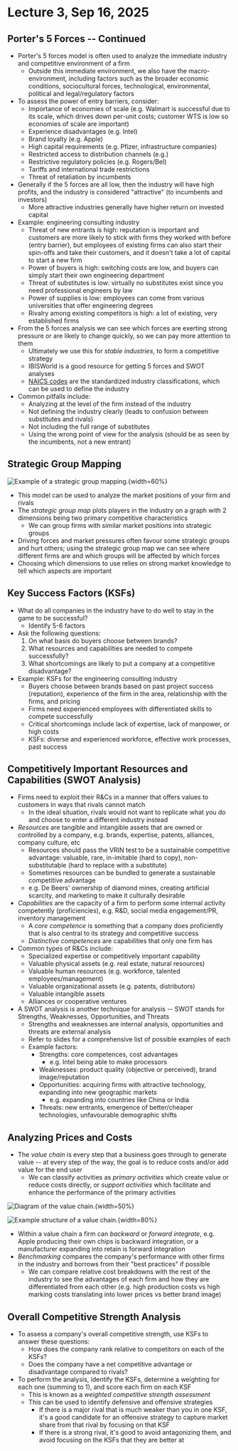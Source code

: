 # Lecture 3, Sep 16, 2025

## Porter's 5 Forces -- Continued

* Porter's 5 forces model is often used to analyze the immediate industry and competitive environment of a firm
	* Outside this immediate environment, we also have the macro-environment, including factors such as the broader economic conditions, sociocultural forces, technological, environmental, political and legal/regulatory factors
* To assess the power of entry barriers, consider:
	* Importance of economies of scale (e.g. Walmart is successful due to its scale, which drives down per-unit costs; customer WTS is low so economies of scale are important)
	* Experience disadvantages (e.g. Intel)
	* Brand loyalty (e.g. Apple)
	* High capital requirements (e.g. Pfizer, infrastructure companies)
	* Restricted access to distribution channels (e.g.)
	* Restrictive regulatory policies (e.g. Rogers/Bel)
	* Tariffs and international trade restrictions
	* Threat of retaliation by incumbents
* Generally if the 5 forces are all low, then the industry will have high profits, and the industry is considered "attractive" (to incumbents and investors)
	* More attractive industries generally have higher return on invested capital
* Example: engineering consulting industry
	* Threat of new entrants is high: reputation is important and customers are more likely to stick with firms they worked with before (entry barrier), but employees of existing firms can also start their spin-offs and take their customers, and it doesn't take a lot of capital to start a new firm
	* Power of buyers is high: switching costs are low, and buyers can simply start their own engineering department
	* Threat of substitutes is low: virtually no substitutes exist since you need professional engineers by law
	* Power of supplies is low: employees can come from various universities that offer engineering degrees
	* Rivalry among existing competitors is high: a lot of existing, very established firms
* From the 5 forces analysis we can see which forces are exerting strong pressure or are likely to change quickly, so we can pay more attention to them
	* Ultimately we use this for *stable industries*, to form a competitive strategy
	* IBISWorld is a good resource for getting 5 forces and SWOT analyses
	* [NAICS codes](https://www.naics.com/search/) are the standardized industry classifications, which can be used to define the industry
* Common pitfalls include:
	* Analyzing at the level of the firm instead of the industry
	* Not defining the industry clearly (leads to confusion between substitutes and rivals)
	* Not including the full range of substitutes
	* Using the wrong point of view for the analysis (should be as seen by the incumbents, not a new entrant)

## Strategic Group Mapping

![Example of a strategic group mapping.](./imgs/lec3_1.png){width=60%}

* This model can be used to analyze the market positions of your firm and rivals
* The *strategic group map* plots players in the industry on a graph with 2 dimensions being two primary competitive characteristics
	* We can group firms with similar market positions into strategic groups
* Driving forces and market pressures often favour some strategic groups and hurt others; using the strategic group map we can see where different firms are and which groups will be affected by which forces
* Choosing which dimensions to use relies on strong market knowledge to tell which aspects are important

## Key Success Factors (KSFs)

* What do all companies in the industry have to do well to stay in the game to be successful?
	* Identify 5-6 factors
* Ask the following questions:
	1. On what basis do buyers choose between brands?
	2. What resources and capabilities are needed to compete successfully?
	3. What shortcomings are likely to put a company at a competitive disadvantage?
* Example: KSFs for the engineering consulting industry
	* Buyers choose between brands based on past project success (reputation), experience of the firm in the area, relationship with the firms, and pricing
	* Firms need experienced employees with differentiated skills to compete successfully
	* Critical shortcomings include lack of expertise, lack of manpower, or high costs
	* KSFs: diverse and experienced workforce, effective work processes, past success

## Competitively Important Resources and Capabilities (SWOT Analysis)

* Firms need to exploit their R&Cs in a manner that offers values to customers in ways that rivals cannot match
	* In the ideal situation, rivals would not want to replicate what you do and choose to enter a different industry instead
* *Resources* are tangible and intangible assets that are owned or controlled by a company, e.g. brands, expertise, patents, alliances, company culture, etc
	* Resources should pass the VRIN test to be a sustainable competitive advantage: valuable, rare, in-imitable (hard to copy), non-substitutable (hard to replace with a substitute)
	* Sometimes resources can be bundled to generate a sustainable competitive advantage
	* e.g. De Beers' ownership of diamond mines, creating artificial scarcity, and marketing to make it culturally desirable
* *Capabilities* are the capacity of a firm to perform some internal activity competently (proficiencies), e.g. R&D, social media engagement/PR, inventory management
	* A *core competence* is something that a company does proficiently that is also central to its strategy and competitive success
	* *Distinctive competences* are capabilities that only one firm has
* Common types of R&Cs include:
	* Specialized expertise or competitively important capability
	* Valuable physical assets (e.g. real estate, natural resources)
	* Valuable human resources (e.g. workforce, talented employees/management)
	* Valuable organizational assets (e.g. patents, distributors)
	* Valuable intangible assets
	* Alliances or cooperative ventures
* A SWOT analysis is another technique for analysis -- SWOT stands for Strengths, Weaknesses, Opportunities, and Threats
	* Strengths and weaknesses are internal analysis, opportunities and threats are external analysis
	* Refer to slides for a comprehensive list of possible examples of each
	* Example factors:
		* Strengths: core competences, cost advantages
			* e.g. Intel being able to make processors
		* Weaknesses: product quality (objective or perceived), brand image/reputation
		* Opportunities: acquiring firms with attractive technology, expanding into new geographic markets
			* e.g. expanding into countries like China or India
		* Threats: new entrants, emergence of better/cheaper technologies, unfavourable demographic shifts

## Analyzing Prices and Costs

* The *value chain* is every step that a business goes through to generate value -- at every step of the way, the goal is to reduce costs and/or add value for the end user
	* We can classify activities as *primary activities* which create value or reduce costs directly, or *support activities* which facilitate and enhance the performance of the primary activities

![Diagram of the value chain.](./imgs/lec3_2.png){width=50%}

![Example structure of a value chain.](./imgs/lec3_3.png){width=80%}

* Within a value chain a firm can *backward* or *forward integrate*, e.g. Apple producing their own chips is backward integration, or a manufacturer expanding into retain is forward integration
* *Benchmarking* compares the company's performance with other firms in the industry and borrows from their "best practices" if possible
	* We can compare relative cost breakdowns with the rest of the industry to see the advantages of each firm and how they are differentiated from each other (e.g. high production costs vs high marking costs translating into lower prices vs better brand image)

## Overall Competitive Strength Analysis

* To assess a company's overall competitive strength, use KSFs to answer these questions:
	* How does the company rank relative to competitors on each of the KSFs?
	* Does the company have a net competitive advantage or disadvantage compared to rivals?
* To perform the analysis, identify the KSFs, determine a weighting for each one (summing to 1), and score each firm on each KSF
	* This is known as a *weighted competitive strength assessment*
	* This can be used to identify defensive and offensive strategies
		* If there is a major rival that is much weaker than you in one KSF, it's a good candidate for an offensive strategy to capture market share from that rival by focusing on that KSF
		* If there is a strong rival, it's good to avoid antagonizing them, and avoid focusing on the KSFs that they are better at

